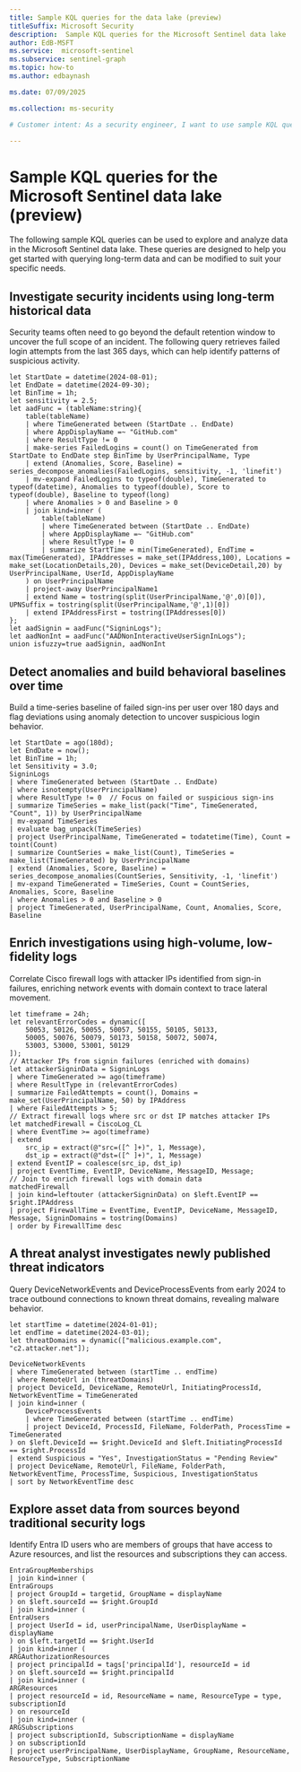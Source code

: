 ```yaml
---  
title: Sample KQL queries for the data lake (preview)
titleSuffix: Microsoft Security  
description:  Sample KQL queries for the Microsoft Sentinel data lake
author: EdB-MSFT  
ms.service:  microsoft-sentinel
ms.subservice: sentinel-graph  
ms.topic: how-to
ms.author: edbaynash  

ms.date: 07/09/2025

ms.collection: ms-security  

# Customer intent: As a security engineer, I want to use sample KQL queries to learn how to  analyze data in the Microsoft Sentinel data lake so that I can investigate security incidents, detect anomalies, and enrich investigations with long-term historical data.

---  
```

 

# Sample KQL queries for the Microsoft Sentinel data lake (preview)

The following sample KQL queries can be used to explore and analyze data in the Microsoft Sentinel data lake. These queries are designed to help you get started with querying long-term data and can be modified to suit your specific needs.

## Investigate security incidents using long-term historical data

Security teams often need to go beyond the default retention window to uncover the full scope of an incident. The following query retrieves failed login attempts from the last 365 days, which can help identify patterns of suspicious activity.

```kql
let StartDate = datetime(2024-08-01);
let EndDate = datetime(2024-09-30);
let BinTime = 1h;
let sensitivity = 2.5;
let aadFunc = (tableName:string){
    table(tableName)
    | where TimeGenerated between (StartDate .. EndDate)
    | where AppDisplayName =~ "GitHub.com"
    | where ResultType != 0
    | make-series FailedLogins = count() on TimeGenerated from StartDate to EndDate step BinTime by UserPrincipalName, Type
    | extend (Anomalies, Score, Baseline) = series_decompose_anomalies(FailedLogins, sensitivity, -1, 'linefit')
    | mv-expand FailedLogins to typeof(double), TimeGenerated to typeof(datetime), Anomalies to typeof(double), Score to typeof(double), Baseline to typeof(long)
    | where Anomalies > 0 and Baseline > 0
    | join kind=inner (
        table(tableName)
        | where TimeGenerated between (StartDate .. EndDate)
        | where AppDisplayName =~ "GitHub.com"
        | where ResultType != 0
        | summarize StartTime = min(TimeGenerated), EndTime = max(TimeGenerated), IPAddresses = make_set(IPAddress,100), Locations = make_set(LocationDetails,20), Devices = make_set(DeviceDetail,20) by UserPrincipalName, UserId, AppDisplayName
    ) on UserPrincipalName
    | project-away UserPrincipalName1
    | extend Name = tostring(split(UserPrincipalName,'@',0)[0]), UPNSuffix = tostring(split(UserPrincipalName,'@',1)[0])
    | extend IPAddressFirst = tostring(IPAddresses[0])
};
let aadSignin = aadFunc("SigninLogs");
let aadNonInt = aadFunc("AADNonInteractiveUserSignInLogs");
union isfuzzy=true aadSignin, aadNonInt
```

## Detect anomalies and build behavioral baselines over time

Build a time-series baseline of failed sign-ins per user over 180 days and flag deviations using anomaly detection to uncover suspicious login behavior.

```kql
let StartDate = ago(180d);
let EndDate = now();
let BinTime = 1h;
let Sensitivity = 3.0;
SigninLogs
| where TimeGenerated between (StartDate .. EndDate)
| where isnotempty(UserPrincipalName)
| where ResultType != 0  // Focus on failed or suspicious sign-ins
| summarize TimeSeries = make_list(pack("Time", TimeGenerated, "Count", 1)) by UserPrincipalName
| mv-expand TimeSeries
| evaluate bag_unpack(TimeSeries)
| project UserPrincipalName, TimeGenerated = todatetime(Time), Count = toint(Count)
| summarize CountSeries = make_list(Count), TimeSeries = make_list(TimeGenerated) by UserPrincipalName
| extend (Anomalies, Score, Baseline) = series_decompose_anomalies(CountSeries, Sensitivity, -1, 'linefit')
| mv-expand TimeGenerated = TimeSeries, Count = CountSeries, Anomalies, Score, Baseline
| where Anomalies > 0 and Baseline > 0
| project TimeGenerated, UserPrincipalName, Count, Anomalies, Score, Baseline
```

## Enrich investigations using high-volume, low-fidelity logs

Correlate Cisco firewall logs with attacker IPs identified from sign-in failures, enriching network events with domain context to trace lateral movement.

```kql
let timeframe = 24h;
let relevantErrorCodes = dynamic([
    50053, 50126, 50055, 50057, 50155, 50105, 50133,
    50005, 50076, 50079, 50173, 50158, 50072, 50074,
    53003, 53000, 53001, 50129
]);
// Attacker IPs from signin failures (enriched with domains)
let attackerSigninData = SigninLogs
| where TimeGenerated >= ago(timeframe)
| where ResultType in (relevantErrorCodes)
| summarize FailedAttempts = count(), Domains = make_set(UserPrincipalName, 50) by IPAddress
| where FailedAttempts > 5;
// Extract firewall logs where src or dst IP matches attacker IPs
let matchedFirewall = CiscoLog_CL
| where EventTime >= ago(timeframe)
| extend
    src_ip = extract(@"src=([^ ]+)", 1, Message),
    dst_ip = extract(@"dst=([^ ]+)", 1, Message)
| extend EventIP = coalesce(src_ip, dst_ip)
| project EventTime, EventIP, DeviceName, MessageID, Message;
// Join to enrich firewall logs with domain data
matchedFirewall
| join kind=leftouter (attackerSigninData) on $left.EventIP == $right.IPAddress
| project FirewallTime = EventTime, EventIP, DeviceName, MessageID, Message, SigninDomains = tostring(Domains)
| order by FirewallTime desc
```

## A threat analyst investigates newly published threat indicators

Query DeviceNetworkEvents and DeviceProcessEvents from early 2024 to trace outbound connections to known threat domains, revealing malware behavior.

```kql
let startTime = datetime(2024-01-01);
let endTime = datetime(2024-03-01);
let threatDomains = dynamic(["malicious.example.com", "c2.attacker.net"]);

DeviceNetworkEvents
| where TimeGenerated between (startTime .. endTime)
| where RemoteUrl in (threatDomains)
| project DeviceId, DeviceName, RemoteUrl, InitiatingProcessId, NetworkEventTime = TimeGenerated
| join kind=inner (
    DeviceProcessEvents
    | where TimeGenerated between (startTime .. endTime)
    | project DeviceId, ProcessId, FileName, FolderPath, ProcessTime = TimeGenerated
) on $left.DeviceId == $right.DeviceId and $left.InitiatingProcessId == $right.ProcessId
| extend Suspicious = "Yes", InvestigationStatus = "Pending Review"
| project DeviceName, RemoteUrl, FileName, FolderPath, NetworkEventTime, ProcessTime, Suspicious, InvestigationStatus
| sort by NetworkEventTime desc
```

## Explore asset data from sources beyond traditional security logs

Identify Entra ID users who are members of groups that have access to Azure resources, and list the resources and subscriptions they can access.

```kql
EntraGroupMemberships 
| join kind=inner ( 
EntraGroups 
| project GroupId = targetid, GroupName = displayName 
) on $left.sourceId == $right.GroupId 
| join kind=inner ( 
EntraUsers 
| project UserId = id, userPrincipalName, UserDisplayName = displayName 
) on $left.targetId == $right.UserId 
| join kind=inner ( 
ARGAuthorizationResources 
| project principalId = tags['principalId'], resourceId = id 
) on $left.sourceId == $right.principalId 
| join kind=inner ( 
ARGResources 
| project resourceId = id, ResourceName = name, ResourceType = type, subscriptionId 
) on resourceId 
| join kind=inner ( 
ARGSubscriptions 
| project subscriptionId, SubscriptionName = displayName 
) on subscriptionId 
| project userPrincipalName, UserDisplayName, GroupName, ResourceName, ResourceType, SubscriptionName
```


